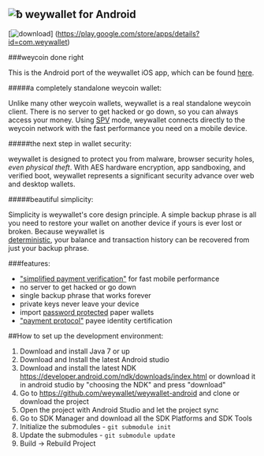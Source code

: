![ƀ](/images/icon.png) weywallet for Android
----------------------------------

[![download](/images/icon-google-play.png)]
(https://play.google.com/store/apps/details?id=com.weywallet)

###weycoin done right

This is the Android port of the weywallet iOS app, which can be found [here](https://github.com/weywallet/weywallet/).

#####a completely standalone weycoin wallet:

Unlike many other weycoin wallets, weywallet is a real standalone weycoin
client. There is no server to get hacked or go down, so you can always access
your money. Using
[SPV](https://en.weycoin.it/wiki/Thin_Client_Security#Header-Only_Clients)
mode, weywallet connects directly to the weycoin network with the fast
performance you need on a mobile device.

#####the next step in wallet security:

weywallet is designed to protect you from malware, browser security holes,
*even physical theft*. With AES hardware encryption, app sandboxing, and verified boot, weywallet represents a significant security advance over
web and desktop wallets.

#####beautiful simplicity:

Simplicity is weywallet's core design principle. A simple backup phrase is
all you need to restore your wallet on another device if yours is ever lost or
broken.  Because weywallet is  
[deterministic](https://github.com/weycoin/bips/blob/master/bip-0032.mediawiki),
your balance and transaction history can be recovered from just your backup
phrase.

###features:

- ["simplified payment verification"](https://github.com/weycoin/bips/blob/master/bip-0037.mediawiki) for fast mobile performance
- no server to get hacked or go down
- single backup phrase that works forever
- private keys never leave your device
- import [password protected](https://github.com/weycoin/bips/blob/master/bip-0038.mediawiki) paper wallets
- ["payment protocol"](https://github.com/weycoin/bips/blob/master/bip-0070.mediawiki) payee identity certification

##How to set up the development environment:
1. Download and install Java 7 or up
2. Download and Install the latest Android studio
3. Download and install the latest NDK https://developer.android.com/ndk/downloads/index.html or download it in android studio by "choosing the NDK" and press "download"
4. Go to https://github.com/weywallet/weywallet-android and clone or download the project
5. Open the project with Android Studio and let the project sync
6. Go to SDK Manager and download all the SDK Platforms and SDK Tools
7. Initialize the submodules - <code>git submodule init</code>
8. Update the submodules - <code>git submodule update</code>
9. Build -> Rebuild Project